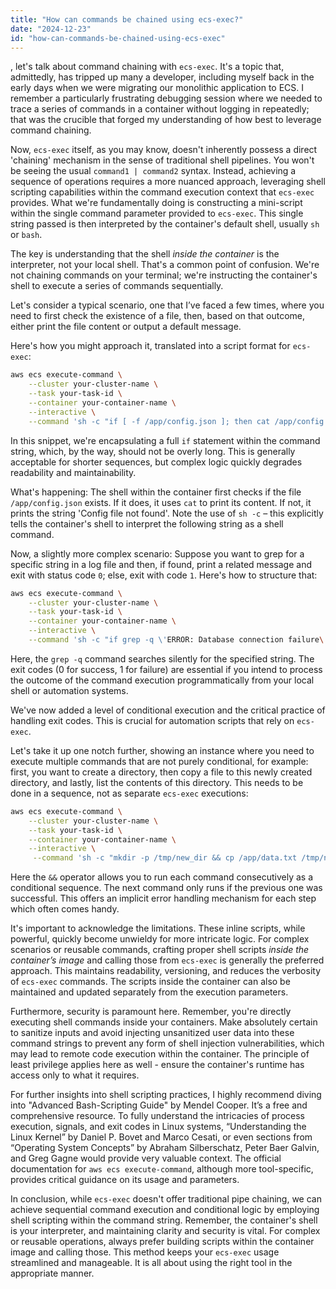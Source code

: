 ```yaml
---
title: "How can commands be chained using ecs-exec?"
date: "2024-12-23"
id: "how-can-commands-be-chained-using-ecs-exec"
---
```


, let's talk about command chaining with `ecs-exec`. It's a topic that, admittedly, has tripped up many a developer, including myself back in the early days when we were migrating our monolithic application to ECS. I remember a particularly frustrating debugging session where we needed to trace a series of commands in a container without logging in repeatedly; that was the crucible that forged my understanding of how best to leverage command chaining.

Now, `ecs-exec` itself, as you may know, doesn't inherently possess a direct 'chaining' mechanism in the sense of traditional shell pipelines. You won't be seeing the usual `command1 | command2` syntax. Instead, achieving a sequence of operations requires a more nuanced approach, leveraging shell scripting capabilities within the command execution context that `ecs-exec` provides. What we're fundamentally doing is constructing a mini-script within the single command parameter provided to `ecs-exec`. This single string passed is then interpreted by the container's default shell, usually `sh` or `bash`.

The key is understanding that the shell *inside the container* is the interpreter, not your local shell. That's a common point of confusion. We're not chaining commands on your terminal; we're instructing the container's shell to execute a series of commands sequentially.

Let's consider a typical scenario, one that I’ve faced a few times, where you need to first check the existence of a file, then, based on that outcome, either print the file content or output a default message.

Here's how you might approach it, translated into a script format for `ecs-exec`:

```bash
aws ecs execute-command \
    --cluster your-cluster-name \
    --task your-task-id \
    --container your-container-name \
    --interactive \
    --command 'sh -c "if [ -f /app/config.json ]; then cat /app/config.json; else echo \'Config file not found\'; fi"'
```

In this snippet, we're encapsulating a full `if` statement within the command string, which, by the way, should not be overly long. This is generally acceptable for shorter sequences, but complex logic quickly degrades readability and maintainability.

What's happening: The shell within the container first checks if the file `/app/config.json` exists. If it does, it uses `cat` to print its content. If not, it prints the string 'Config file not found'. Note the use of `sh -c` – this explicitly tells the container's shell to interpret the following string as a shell command.

Now, a slightly more complex scenario: Suppose you want to grep for a specific string in a log file and then, if found, print a related message and exit with status code `0`; else, exit with code `1`. Here's how to structure that:

```bash
aws ecs execute-command \
    --cluster your-cluster-name \
    --task your-task-id \
    --container your-container-name \
    --interactive \
    --command 'sh -c "if grep -q \'ERROR: Database connection failure\' /var/log/application.log; then echo \'Database error detected\' && exit 0; else exit 1; fi"'
```

Here, the `grep -q` command searches silently for the specified string. The exit codes (0 for success, 1 for failure) are essential if you intend to process the outcome of the command execution programmatically from your local shell or automation systems.

We've now added a level of conditional execution and the critical practice of handling exit codes. This is crucial for automation scripts that rely on `ecs-exec`.

Let's take it up one notch further, showing an instance where you need to execute multiple commands that are not purely conditional, for example: first, you want to create a directory, then copy a file to this newly created directory, and lastly, list the contents of this directory. This needs to be done in a sequence, not as separate `ecs-exec` executions:

```bash
aws ecs execute-command \
    --cluster your-cluster-name \
    --task your-task-id \
    --container your-container-name \
    --interactive \
     --command 'sh -c "mkdir -p /tmp/new_dir && cp /app/data.txt /tmp/new_dir && ls -l /tmp/new_dir"'

```

Here the `&&` operator allows you to run each command consecutively as a conditional sequence. The next command only runs if the previous one was successful. This offers an implicit error handling mechanism for each step which often comes handy.

It's important to acknowledge the limitations. These inline scripts, while powerful, quickly become unwieldy for more intricate logic. For complex scenarios or reusable commands, crafting proper shell scripts *inside the container’s image* and calling those from `ecs-exec` is generally the preferred approach. This maintains readability, versioning, and reduces the verbosity of `ecs-exec` commands. The scripts inside the container can also be maintained and updated separately from the execution parameters.

Furthermore, security is paramount here. Remember, you're directly executing shell commands inside your containers. Make absolutely certain to sanitize inputs and avoid injecting unsanitized user data into these command strings to prevent any form of shell injection vulnerabilities, which may lead to remote code execution within the container. The principle of least privilege applies here as well - ensure the container's runtime has access only to what it requires.

For further insights into shell scripting practices, I highly recommend diving into "Advanced Bash-Scripting Guide" by Mendel Cooper. It’s a free and comprehensive resource. To fully understand the intricacies of process execution, signals, and exit codes in Linux systems, “Understanding the Linux Kernel” by Daniel P. Bovet and Marco Cesati, or even sections from “Operating System Concepts” by Abraham Silberschatz, Peter Baer Galvin, and Greg Gagne would provide very valuable context. The official documentation for `aws ecs execute-command`, although more tool-specific, provides critical guidance on its usage and parameters.

In conclusion, while `ecs-exec` doesn't offer traditional pipe chaining, we can achieve sequential command execution and conditional logic by employing shell scripting within the command string. Remember, the container's shell is your interpreter, and maintaining clarity and security is vital. For complex or reusable operations, always prefer building scripts within the container image and calling those. This method keeps your `ecs-exec` usage streamlined and manageable. It is all about using the right tool in the appropriate manner.
